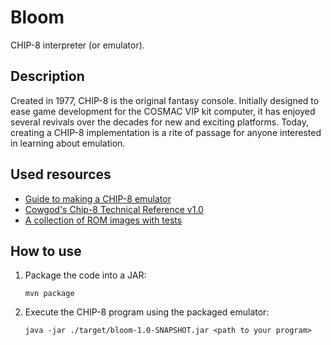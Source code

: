# Bloom

CHIP-8 interpreter (or emulator).

## Description

Created in 1977, CHIP-8 is the original fantasy console. Initially designed to ease game development for the COSMAC VIP
kit computer, it has enjoyed several revivals over the decades for new and exciting platforms. Today, creating a CHIP-8
implementation is a rite of passage for anyone interested in learning about emulation.

## Used resources

* [Guide to making a CHIP-8 emulator](https://tobiasvl.github.io/blog/write-a-chip-8-emulator)
* [Cowgod's Chip-8 Technical Reference v1.0](http://devernay.free.fr/hacks/chip8/C8TECH10.HTM)
* [A collection of ROM images with tests](https://github.com/Timendus/chip8-test-suite)

## How to use

1. Package the code into a JAR:
    ```shell
   mvn package
   ```
2. Execute the CHIP-8 program using the packaged emulator:
    ```shell
   java -jar ./target/bloom-1.0-SNAPSHOT.jar <path to your program>
   ```
